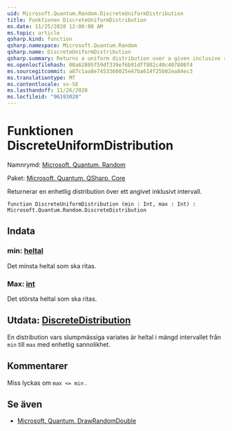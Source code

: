 ```yaml
---
uid: Microsoft.Quantum.Random.DiscreteUniformDistribution
title: Funktionen DiscreteUniformDistribution
ms.date: 11/25/2020 12:00:00 AM
ms.topic: article
qsharp.kind: function
qsharp.namespace: Microsoft.Quantum.Random
qsharp.name: DiscreteUniformDistribution
qsharp.summary: Returns a uniform distribution over a given inclusive range.
ms.openlocfilehash: 08a62805f59df339ef6b91dff802c40c407808f4
ms.sourcegitcommit: a87c1aa8e7453360025e47ba614f25b02ea84ec3
ms.translationtype: MT
ms.contentlocale: sv-SE
ms.lasthandoff: 11/26/2020
ms.locfileid: "96193020"
---
```

# <a name="discreteuniformdistribution-function"></a>Funktionen DiscreteUniformDistribution

Namnrymd: [Microsoft. Quantum. Random](xref:Microsoft.Quantum.Random)

Paket: [Microsoft. Quantum. QSharp. Core](https://nuget.org/packages/Microsoft.Quantum.QSharp.Core)


Returnerar en enhetlig distribution över ett angivet inklusivt intervall.

```qsharp
function DiscreteUniformDistribution (min : Int, max : Int) : Microsoft.Quantum.Random.DiscreteDistribution
```


## <a name="input"></a>Indata

### <a name="min--int"></a>min: [heltal](xref:microsoft.quantum.lang-ref.int)

Det minsta heltal som ska ritas.


### <a name="max--int"></a>Max: [int](xref:microsoft.quantum.lang-ref.int)

Det största heltal som ska ritas.



## <a name="output--discretedistribution"></a>Utdata: [DiscreteDistribution](xref:Microsoft.Quantum.Random.DiscreteDistribution)

En distribution vars slumpmässiga variates är heltal i mängd intervallet från `min` till `max` med enhetlig sannolikhet.

## <a name="remarks"></a>Kommentarer

Miss lyckas om `max <= min` .

## <a name="see-also"></a>Se även

- [Microsoft. Quantum. DrawRandomDouble](xref:Microsoft.Quantum.DrawRandomDouble)